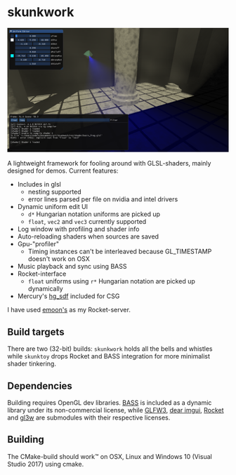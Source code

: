 # skunkwork
![screenshot](screenshot.png)

A lightweight framework for fooling around with GLSL-shaders, mainly designed for demos. Current features:
  * Includes in glsl
    * nesting supported
    * error lines parsed per file on nvidia and intel drivers
  * Dynamic uniform edit UI 
    * `d*` Hungarian notation uniforms are picked up
    * `float`, `vec2` and `vec3` currently supported
  * Log window with profiling and shader info
  * Auto-reloading shaders when sources are saved
  * Gpu-"profiler"
    * Timing instances can't be interleaved because GL_TIMESTAMP doesn't work on OSX
  * Music playback and sync using BASS
  * Rocket-interface
    * `float` uniforms using `r*` Hungarian notation are picked up dynamically
  * Mercury's [hg_sdf](http://mercury.sexy/hg_sdf) included for CSG

I have used [emoon's](https://github.com/emoon/rocket) as my Rocket-server.

## Build targets
There are two (32-bit) builds: `skunkwork` holds all the bells and whistles while `skunktoy` drops Rocket and BASS integration for more minimalist shader tinkering.

## Dependencies
Building requires OpenGL dev libraries. [BASS](http://www.un4seen.com/bass.html) is included as a dynamic library under its non-commercial license, while [GLFW3](http://www.glfw.org), [dear imgui](https://github.com/ocornut/imgui), [Rocket](https://github.com/rocket/rocket) and [gl3w](https://github.com/sndels/libgl3w) are submodules with their respective licenses.

## Building
The CMake-build should work™ on OSX, Linux and Windows 10 (Visual Studio 2017) using cmake. 
